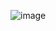 
![image](https://user-images.githubusercontent.com/52307622/151401554-4d0a5b54-b3a7-4d23-a3d3-5c754ea00a5e.png)
 
 
